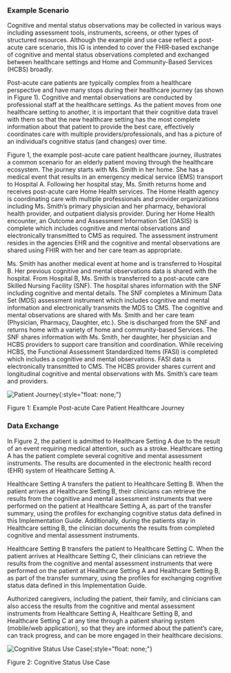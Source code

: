 ### Example Scenario

Cognitive and mental status observations may be collected in various ways including assessment tools, instruments, screens,  or other types of structured resources.  Although the example and use case reflect a post-acute care scenario, this IG is intended to cover the FHIR-based exchange of cognitive and mental status observations completed and exchanged between healthcare settings and Home and Community-Based Services (HCBS) broadly.

Post-acute care patients are typically complex from a healthcare perspective and have many stops during their healthcare journey (as shown in Figure 1). Cognitive and mental observations are conducted by professional staff at the healthcare settings. As the patient moves from one healthcare setting to another, it is important that their cognitive data travel with them so that the new healthcare setting has the most complete information about that patient to provide the best care, effectively coordinates care with multiple providers/professionals, and has a picture of an individual’s cognitive status (and changes) over time.

Figure 1, the example post-acute care patient healthcare journey, illustrates a common scenario for an elderly patient moving through the healthcare ecosystem. The journey starts with Ms. Smith in her home. She has a medical event that results in an emergency medical service (EMS) transport to Hospital A. Following her hospital stay, Ms. Smith returns home and receives post-acute care Home Health services. The Home Health agency is coordinating care with multiple professionals and provider organizations including Ms. Smith’s primary physician and her pharmacy, behavioral health provider, and outpatient dialysis provider. During her Home Health encounter, an Outcome and Assessment Information Set (OASIS) is complete which includes cognitive and mental observations and electronically transmitted to CMS as required. The assessment instrument resides in the agencies EHR and the cognitive and mental observations are shared using FHIR with her and her care team as appropriate.

Ms. Smith has another medical event at home and is transferred to Hospital B. Her previous cognitive and mental observations data is shared with the hospital. From Hospital B, Ms. Smith is transferred to a post-acute care Skilled Nursing Facility (SNF). The hospital shares information with the SNF including cognitive and mental details. The SNF completes a Minimum Data Set (MDS) assessment instrument which includes cognitive and mental information and electronically transmits the MDS to CMS. The cognitive and mental observations are shared with Ms. Smith and her care team (Physician, Pharmacy, Daughter, etc.). She is discharged from the SNF and returns home with a variety of home and community-based Services. The SNF shares information with Ms. Smith, her daughter, her physician and HCBS providers to support care transition and coordination. While receiving HCBS, the Functional Assessment Standardized Items (FASI) is completed which includes a cognitive and mental observations. FASI data is electronically transmitted to CMS. The HCBS provider shares current and longitudinal cognitive and mental observations with Ms. Smith’s care team and providers.


![Patient Journey](Patient_Journey.png){:style="float: none;"}

Figure 1: Example Post-acute Care Patient Healthcare Journey


### Data Exchange

In Figure 2, the patient is admitted to Healthcare Setting A due to the result of an event requiring medical attention, such as a stroke. Healthcare setting A has the patient complete several cognitive and mental assessment instruments. The results are documented in the electronic health record (EHR) system of Healthcare Setting A.

Healthcare Setting A transfers the patient to Healthcare Setting B. When the patient arrives at Healthcare Setting B, their clinicians can retrieve the results from the cognitive and mental assessment instruments that were performed on the patient at Healthcare Setting A, as part of the transfer summary, using the profiles for exchanging cognitive status data defined in this Implementation Guide. Additionally, during the patients stay in Healthcare setting B, the clinician documents the results from completed cognitive and mental assessment instruments.

Healthcare Setting B transfers the patient to Healthcare Setting C. When the patient arrives at Healthcare Setting C, their clinicians can retrieve the results from the cognitive and mental assessment instruments that were performed on the patient at Healthcare Setting A and Healthcare Setting B, as part of the transfer summary, using the profiles for exchanging cognitive status data defined in this Implementation Guide.

Authorized caregivers, including the patient, their family, and clinicians can also access the results from the cognitive and mental assessment instruments from Healthcare Setting A, Healthcare Setting B, and Healthcare Setting C at any time through a patient sharing system (mobile/web application), so that they are informed about the patient’s care, can track progress, and can be more engaged in their healthcare decisions.


![Cognitive Status Use Case](Cognitive_Status_Use_Case.png){:style="float: none;"}

Figure 2: Cognitive Status Use Case